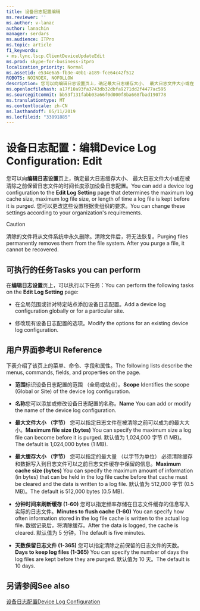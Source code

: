 ```yaml
---
title: 设备日志配置编辑
ms.reviewer: ''
ms.author: v-lanac
author: lanachin
manager: serdars
ms.audience: ITPro
ms.topic: article
f1_keywords:
- ms.lync.lscp.ClientDeviceUpdateEdit
ms.prod: skype-for-business-itpro
localization_priority: Normal
ms.assetid: e534e6a5-fb3e-40b1-a189-fce64c42f512
ROBOTS: NOINDEX, NOFOLLOW
description: 您可以向编辑日志设置页上，确定最大日志缓存大小、 最大日志文件大小或在被清除之前保留日志文件的时间长度添加设备日志配置。 您可以更改这些设置根据贵组织的要求。
ms.openlocfilehash: a17f10a93fa3743db32dbfa9271dd2f4477ac595
ms.sourcegitcommit: bb53f131fabb03a66f0d000f8ba668fbad190778
ms.translationtype: MT
ms.contentlocale: zh-CN
ms.lasthandoff: 05/11/2019
ms.locfileid: "33891885"
---
```

# <a name="device-log-configuration-edit"></a><span data-ttu-id="485c1-104">设备日志配置：编辑</span><span class="sxs-lookup"><span data-stu-id="485c1-104">Device Log Configuration: Edit</span></span>
 
<span data-ttu-id="485c1-105">您可以向**编辑日志设置**页上，确定最大日志缓存大小、 最大日志文件大小或在被清除之前保留日志文件的时间长度添加设备日志配置。</span><span class="sxs-lookup"><span data-stu-id="485c1-105">You can add a device log configuration to the **Edit Log Setting** page that determines the maximum log cache size, maximum log file size, or length of time a log file is kept before it is purged.</span></span> <span data-ttu-id="485c1-106">您可以更改这些设置根据贵组织的要求。</span><span class="sxs-lookup"><span data-stu-id="485c1-106">You can change these settings according to your organization's requirements.</span></span>
  
> [!CAUTION]
> <span data-ttu-id="485c1-p103">清除的文件将从文件系统中永久删除。清除文件后，将无法恢复。</span><span class="sxs-lookup"><span data-stu-id="485c1-p103">Purging files permanently removes them from the file system. After you purge a file, it cannot be recovered.</span></span> 
  
## <a name="tasks-you-can-perform"></a><span data-ttu-id="485c1-109">可执行的任务</span><span class="sxs-lookup"><span data-stu-id="485c1-109">Tasks you can perform</span></span>

<span data-ttu-id="485c1-110">在**编辑日志设置**页上，可以执行以下任务：</span><span class="sxs-lookup"><span data-stu-id="485c1-110">You can perform the following tasks on the **Edit Log Setting** page:</span></span>
  
- <span data-ttu-id="485c1-111">在全局范围或针对特定站点添加设备日志配置。</span><span class="sxs-lookup"><span data-stu-id="485c1-111">Add a device log configuration globally or for a particular site.</span></span>
    
- <span data-ttu-id="485c1-112">修改现有设备日志配置的选项。</span><span class="sxs-lookup"><span data-stu-id="485c1-112">Modify the options for an existing device log configuration.</span></span>
    
## <a name="ui-reference"></a><span data-ttu-id="485c1-113">用户界面参考</span><span class="sxs-lookup"><span data-stu-id="485c1-113">UI Reference</span></span>

<span data-ttu-id="485c1-114">下表介绍了该页上的菜单、命令、字段和属性。</span><span class="sxs-lookup"><span data-stu-id="485c1-114">The following lists describe the menus, commands, fields, and properties on the page.</span></span>
  
- <span data-ttu-id="485c1-115">**范围**标识设备日志配置的范围 （全局或站点）。</span><span class="sxs-lookup"><span data-stu-id="485c1-115">**Scope** Identifies the scope (Global or Site) of the device log configuration.</span></span>
    
- <span data-ttu-id="485c1-116">**名称**您可以添加或修改设备日志配置的名称。</span><span class="sxs-lookup"><span data-stu-id="485c1-116">**Name** You can add or modify the name of the device log configuration.</span></span>
    
- <span data-ttu-id="485c1-117">**最大文件大小 （字节）** 您可以指定日志文件在被清除之前可以成为的最大大小。</span><span class="sxs-lookup"><span data-stu-id="485c1-117">**Maximum file size (bytes)** You can specify the maximum size a log file can become before it is purged.</span></span> <span data-ttu-id="485c1-118">默认值为 1,024,000 字节 (1 MB)。</span><span class="sxs-lookup"><span data-stu-id="485c1-118">The default is 1,024,000 bytes (1 MB).</span></span>
    
- <span data-ttu-id="485c1-119">**最大缓存大小 （字节）** 您可以指定的最大量 （以字节为单位） 必须清除缓存和数据写入到日志文件可以之前日志文件缓存中保留的信息。</span><span class="sxs-lookup"><span data-stu-id="485c1-119">**Maximum cache size (bytes)** You can specify the maximum amount of information (in bytes) that can be held in the log file cache before that cache must be cleared and the data is written to a log file.</span></span> <span data-ttu-id="485c1-120">默认值为 512,000 字节 (0.5 MB)。</span><span class="sxs-lookup"><span data-stu-id="485c1-120">The default is 512,000 bytes (0.5 MB).</span></span>
    
- <span data-ttu-id="485c1-121">**分钟时间来刷新缓存 (1-60)** 您可以指定频率存储在日志文件缓存的信息写入实际的日志文件。</span><span class="sxs-lookup"><span data-stu-id="485c1-121">**Minutes to flush cache (1-60)** You can specify how often information stored in the log file cache is written to the actual log file.</span></span> <span data-ttu-id="485c1-122">数据记录后，将清除缓存。</span><span class="sxs-lookup"><span data-stu-id="485c1-122">After the data is logged, the cache is cleared.</span></span> <span data-ttu-id="485c1-123">默认值为 5 分钟。</span><span class="sxs-lookup"><span data-stu-id="485c1-123">The default is five minutes.</span></span>
    
- <span data-ttu-id="485c1-124">**天数保留日志文件 (1-365)** 您可以指定清除之前保留的日志文件的天数。</span><span class="sxs-lookup"><span data-stu-id="485c1-124">**Days to keep log files (1-365)** You can specify the number of days the log files are kept before they are purged.</span></span> <span data-ttu-id="485c1-125">默认值为 10 天。</span><span class="sxs-lookup"><span data-stu-id="485c1-125">The default is 10 days.</span></span>
    
## <a name="see-also"></a><span data-ttu-id="485c1-126">另请参阅</span><span class="sxs-lookup"><span data-stu-id="485c1-126">See also</span></span>

[<span data-ttu-id="485c1-127">设备日志配置</span><span class="sxs-lookup"><span data-stu-id="485c1-127">Device Log Configuration</span></span>](ms.lync.lscp.ClientDeviceCfgMain.md)
